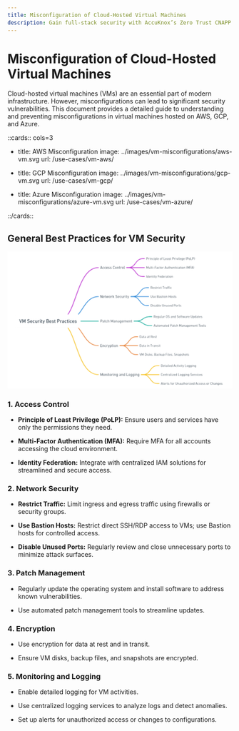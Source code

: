 ```yaml
---
title: Misconfiguration of Cloud-Hosted Virtual Machines
description: Gain full-stack security with AccuKnox’s Zero Trust CNAPP approach, ensuring continuous protection for cloud workloads.
---
```


<style>
  .nt-card-title{
    text-align: center;
  }

  .nt-card-img img{
    color: #00025;
  }
</style>

# Misconfiguration of Cloud-Hosted Virtual Machines

Cloud-hosted virtual machines (VMs) are an essential part of modern infrastructure. However, misconfigurations can lead to significant security vulnerabilities. This document provides a detailed guide to understanding and preventing misconfigurations in virtual machines hosted on AWS, GCP, and Azure.

::cards:: cols=3

- title: AWS Misconfiguration
  image: ../images/vm-misconfigurations/aws-vm.svg
  url: /use-cases/vm-aws/

- title: GCP Misconfiguration
  image: ../images/vm-misconfigurations/gcp-vm.svg
  url: /use-cases/vm-gcp/

- title: Azure Misconfiguration
  image: ../images/vm-misconfigurations/azure-vm.svg
  url: /use-cases/vm-azure/


::/cards::


## General Best Practices for VM Security

![image (10)-20241230-093328.png](./images/vm-misconfigurations/1.png)

### 1. **Access Control**

- **Principle of Least Privilege (PoLP):** Ensure users and services have only the permissions they need.

- **Multi-Factor Authentication (MFA):** Require MFA for all accounts accessing the cloud environment.

- **Identity Federation:** Integrate with centralized IAM solutions for streamlined and secure access.

### 2. **Network Security**

- **Restrict Traffic:** Limit ingress and egress traffic using firewalls or security groups.

- **Use Bastion Hosts:** Restrict direct SSH/RDP access to VMs; use Bastion hosts for controlled access.

- **Disable Unused Ports:** Regularly review and close unnecessary ports to minimize attack surfaces.

### 3. **Patch Management**

- Regularly update the operating system and install software to address known vulnerabilities.

- Use automated patch management tools to streamline updates.

### 4. **Encryption**

- Use encryption for data at rest and in transit.

- Ensure VM disks, backup files, and snapshots are encrypted.

### 5. **Monitoring and Logging**

- Enable detailed logging for VM activities.

- Use centralized logging services to analyze logs and detect anomalies.

- Set up alerts for unauthorized access or changes to configurations.
